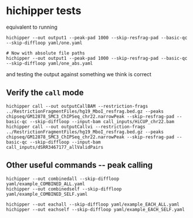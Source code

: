 # hichipper tests

equivalent to running
```
hichipper --out output1 --peak-pad 1000 --skip-resfrag-pad --basic-qc --skip-diffloop yaml/one.yaml

# Now with absolute file paths
hichipper --out output1 --peak-pad 1000 --skip-resfrag-pad --basic-qc --skip-diffloop yaml/one_abs.yaml

```
and testing the output against something we think is correct

## Verify the `call` mode

```
hichipper call --out outputCallBAM --restriction-frags ../RestrictionFragmentFiles/hg19_MboI_resfrag.bed.gz --peaks chipseq/GM12878_SMC3_ChIPSeq_chr22.narrowPeak --skip-resfrag-pad --basic-qc --skip-diffloop --input-bam call_inputs/HiCUP_chr22.bam
hichipper call --out outputCallvi --restriction-frags ../RestrictionFragmentFiles/hg19_MboI_resfrag.bed.gz --peaks chipseq/GM12878_SMC3_ChIPSeq_chr22.narrowPeak --skip-resfrag-pad --basic-qc --skip-diffloop --input-bam call_inputs/dSRR3467177_allValidPairs 

```


## Other useful commands -- peak calling
```
hichipper --out combinedall --skip-diffloop yaml/example_COMBINED_ALL.yaml
hichipper --out combinedself --skip-diffloop yaml/example_COMBINED_SELF.yaml

hichipper --out eachall --skip-diffloop yaml/example_EACH_ALL.yaml
hichipper --out eachself --skip-diffloop yaml/example_EACH_SELF.yaml
```

